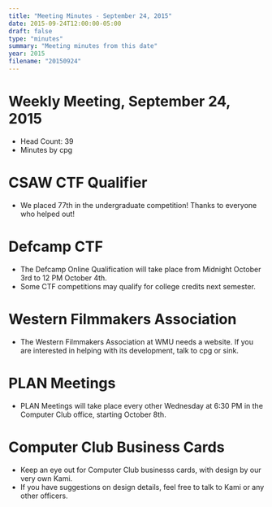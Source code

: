 ```yaml
---
title: "Meeting Minutes - September 24, 2015"
date: 2015-09-24T12:00:00-05:00
draft: false
type: "minutes"
summary: "Meeting minutes from this date"
year: 2015
filename: "20150924"
---
```


# Weekly Meeting, September 24, 2015

- Head Count: 39
- Minutes by cpg

# CSAW CTF Qualifier

- We placed 77th in the undergraduate competition! Thanks to everyone who helped out!

# Defcamp CTF

- The Defcamp Online Qualification will take place from Midnight October 3rd to 12 PM October 4th.
- Some CTF competitions may qualify for college credits next semester.

# Western Filmmakers Association

- The Western Filmmakers Association at WMU needs a website. If you are interested in helping with its development, talk to cpg or sink.

# PLAN Meetings

- PLAN Meetings will take place every other Wednesday at 6:30 PM in the Computer Club office, starting October 8th.

# Computer Club Business Cards

- Keep an eye out for Computer Club businesss cards, with design by our very own Kami.
- If you have suggestions on design details, feel free to talk to Kami or any other officers.
